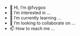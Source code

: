- 👋 Hi, I’m @fvygoo
- 👀 I’m interested in ...
- 🌱 I’m currently learning ...
- 💞️ I’m looking to collaborate on ...
- 📫 How to reach me ...

<!---
fvygoo/fvygoo is a ✨ special ✨ repository because its `README.md` (this file) appears on your GitHub profile.
You can click the Preview link to take a look at your changes.
--->
